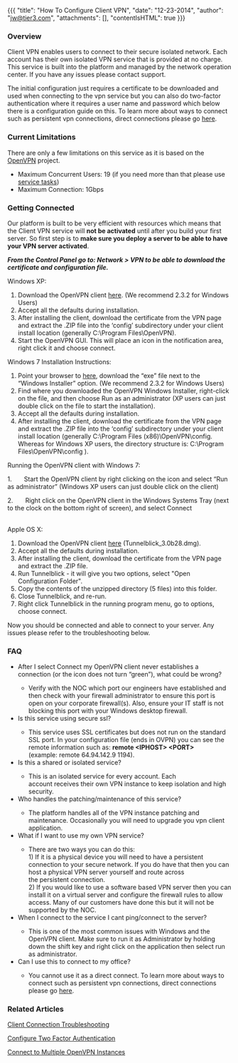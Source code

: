 {{{
  "title": "How To Configure Client VPN",
  "date": "12-23-2014",
  "author": "jw@tier3.com",
  "attachments": [],
  "contentIsHTML": true
}}}

<h3>Overview</h3>
<p>Client VPN enables users to connect to their secure isolated network. Each account has their own isolated VPN service that is provided at no charge. This service is built into the platform and managed by the network operation center. If you have any issues
  please&nbsp;contact support.</p>
<p>The initial configuration just requires a certificate to be downloaded and used when connecting to the vpn service but you can also do two-factor authentication where it requires a user name and password which below there is a configuration guide on this.
  To learn more about ways to connect such as persistent vpn connections, direct connections please go <a href="http://help.tier3.com/entries/20518933-network-access-options-for-connecting-to-tier-3-s-platform">here</a>.</p>
<h3>Current Limitations</h3>
<p>There are only a few limitations on this service as it is based on the <a href="http://www.openvpn.net" target="_blank">OpenVPN</a> project.</p>
<ul>
  <li>Maximum Concurrent Users: 19 (if you need more than that please use <a href="http://www.centurylinkcloud.com/products/support/service-tasks" target="_blank">service tasks</a>)</li>
  <li>Maximum Connection: 1Gbps&nbsp;</li>
</ul>
<h3>Getting Connected</h3>
<p>Our platform is built to be very efficient with resources which means that the Client VPN service will <strong>not be activated</strong> until after you build your first server. So first step is to <strong>make sure you deploy a server to be able to have your VPN server activated</strong>.&nbsp;</p>
<p><em><strong>From the Control Panel go to: Network &gt; VPN to be able to download the certificate and configuration file.</strong></em>
</p>
<p>Windows XP:</p>
<ol>
  <li>Download the OpenVPN client&nbsp;<a href="http://openvpn.net/index.php/open-source/downloads.html" target="_blank">here</a>. (We recommend 2.3.2 for Windows Users)</li>
  <li>Accept all the defaults during installation.</li>
  <li>After installing the client, download the certificate from the VPN page and extract the .ZIP file into the ‘config’ subdirectory under your client install location (generally C:\Program Files\OpenVPN).</li>
  <li>Start the OpenVPN GUI. This will place an icon in the notification area, right click it and choose connect.</li>
</ol>
<div>
  <p>Windows 7 Installation Instructions:</p>
  <ol>
    <li>Point your browser to <a href="http://openvpn.net/index.php/open-source/downloads.html">here</a>, download the “exe” file next to the “Windows Installer” option.&nbsp;(We recommend 2.3.2 for Windows Users)</li>
    <li>Find where you downloaded the OpenVPN Windows Installer, right-click on the file, and then choose Run as an administrator (XP users can just double click on the file to start the installation).</li>
    <li>Accept all the defaults during installation.</li>
    <li>After installing the client, download the certificate from the VPN page and extract the .ZIP file into the ‘config’ subdirectory under your client install location (generally C:\Program Files (x86)\OpenVPN\config. Whereas for Windows XP users, the
      directory structure is: C:\Program Files\OpenVPN\config ).</li>
  </ol>
  <p>Running the OpenVPN client with Windows 7:</p>
  <p>1.&nbsp;&nbsp;&nbsp;&nbsp;&nbsp;&nbsp; Start the OpenVPN client by right clicking on the icon and select “Run as administrator” (Windows XP users can just double click on the client)</p>
  <p>2.&nbsp;&nbsp;&nbsp;&nbsp;&nbsp;&nbsp; Right click on the OpenVPN client in the Windows Systems Tray (next to the clock on the bottom right of screen), and select Connect</p>
</div>
<div>&nbsp;</div>
<div>Apple OS X:</div>
<div>
  <ol>
    <li>Download the OpenVPN client&nbsp;<a href="http://code.google.com/p/tunnelblick/" target="_blank">here</a>&nbsp;(Tunnelblick_3.0b28.dmg).</li>
    <li>Accept all the defaults during installation.</li>
    <li>After installing the client, download the certificate from the VPN page and extract the .ZIP file.</li>
    <li>Run Tunnelblick - it will give you two options, select "Open Configuration Folder".</li>
    <li>Copy the contents of the unzipped directory (5 files) into this folder.</li>
    <li>Close Tunnelblick, and re-run.</li>
    <li>Right click Tunnelblick in the running program menu, go to options, choose connect.</li>
  </ol>
</div>
<p>Now you should be connected and able to connect to your server. Any issues please refer to the troubleshooting below.</p>
<h3>FAQ</h3>
<ul>
  <li>After I select Connect my OpenVPN client never establishes a connection (or the icon does not turn “green”), what could be wrong?</li>
  <ul>
    <li>Verify&nbsp;with the NOC which port our engineers have established and then check&nbsp;with your firewall administrator&nbsp;to ensure this port is open on your corporate firewall(s). Also, ensure your IT staff is not blocking this port with your
      Windows desktop firewall.</li>
  </ul>
  <li>Is this service using secure ssl?</li>
  <ul>
    <li>This service uses SSL certificates but does not run on the standard SSL port. In your configuration file (ends in OVPN) you can see the remote information such as:&nbsp;<strong>remote &lt;IPHOST&gt; &lt;PORT&gt; </strong>(example:&nbsp;remote 64.94.142.9
      1194).</li>
  </ul>
  <li>Is this a shared or isolated service?</li>
  <ul>
    <li>This is an isolated service for every account. Each account&nbsp;receives&nbsp;their own VPN instance to keep isolation and high security.</li>
  </ul>
  <li>Who handles the patching/maintenance of this service?</li>
  <ul>
    <li>The platform handles all of the VPN instance patching and maintenance. Occasionally you will need to upgrade you vpn client application.</li>
  </ul>
  <li>What if I want to use my own VPN service?</li>
  <ul>
    <li>There are two ways you can do this:
      <br />1) If it is a physical device you will need to have a persistent connection to your secure network. If you do have that then you can host a physical VPN server yourself and route across the&nbsp;persistent&nbsp;connection.
      <br />2) If you would like to use a software based VPN server then you can install it on a virtual server and configure the firewall rules to allow access. Many of our customers have done this but it will not be supported by the NOC.&nbsp;</li>
  </ul>
  <li>When I connect to the service I cant ping/connect to the server?</li>
  <ul>
    <li>This is one of the most common issues with Windows and the OpenVPN client. Make sure to run it as Administrator by holding down the shift key and right click on the application then select run as administrator.&nbsp;</li>
  </ul>
  <li>Can I use this to connect to my office?</li>
  <ul>
    <li>You cannot use it as a direct connect.&nbsp;To learn more about ways to connect such as persistent vpn connections, direct connections please go&nbsp;<a href="http://help.tier3.com/entries/20518933-network-access-options-for-connecting-to-tier-3-s-platform">here</a>.</li>
  </ul>
</ul>
<h3>Related Articles</h3>
<p><a href="http://help.tier3.com/entries/20905706-vpn-client-connection-troubleshooting">Client Connection Troubleshooting</a>
</p>
<p><a href="http://help.tier3.com/entries/20937527-configure-two-factor-authentication">Configure Two Factor Authentication</a>
</p>
<p><a href="http://help.tier3.com/entries/20352701-connect-to-multiple-openvpn-instances">Connect to Multiple OpenVPN Instances</a>
</p>